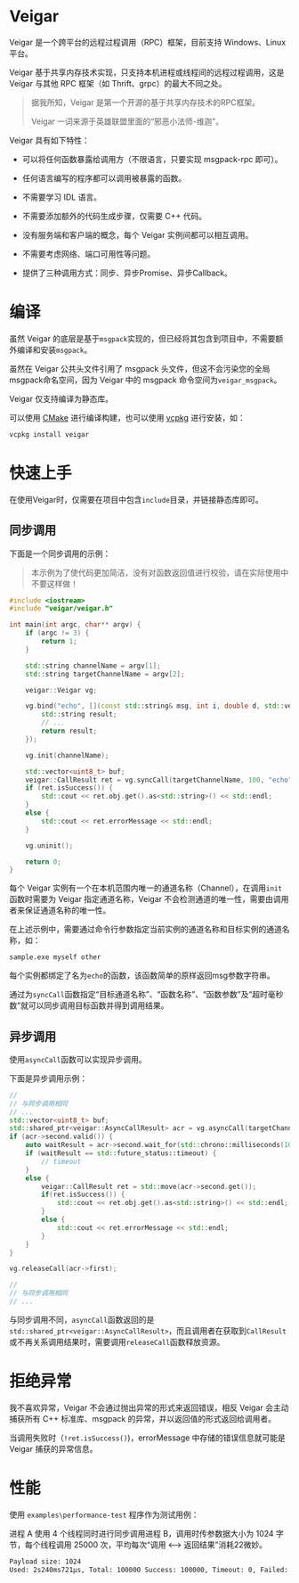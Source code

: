 # Veigar

Veigar 是一个跨平台的远程过程调用（RPC）框架，目前支持 Windows、Linux 平台。

Veigar 基于共享内存技术实现，只支持本机进程或线程间的远程过程调用，这是 Veigar 与其他 RPC 框架（如 Thrift、grpc）的最大不同之处。

> 据我所知，Veigar 是第一个开源的基于共享内存技术的RPC框架。
> 
> Veigar 一词来源于英雄联盟里面的“邪恶小法师-维迦”。

Veigar 具有如下特性：

- 可以将任何函数暴露给调用方（不限语言，只要实现 msgpack-rpc 即可）。

- 任何语言编写的程序都可以调用被暴露的函数。

- 不需要学习 IDL 语言。

- 不需要添加额外的代码生成步骤，仅需要 C++ 代码。

- 没有服务端和客户端的概念，每个 Veigar 实例间都可以相互调用。

- 不需要考虑网络、端口可用性等问题。

- 提供了三种调用方式：同步、异步Promise、异步Callback。

# 编译
虽然 Veigar 的底层是基于`msgpack`实现的，但已经将其包含到项目中，不需要额外编译和安装`msgpack`。

虽然在 Veigar 公共头文件引用了 msgpack 头文件，但这不会污染您的全局msgpack命名空间，因为 Veigar 中的 msgpack 命令空间为`veigar_msgpack`。

Veigar 仅支持编译为静态库。

可以使用 [CMake](https://cmake.org/) 进行编译构建，也可以使用 [vcpkg](https://github.com/microsoft/vcpkg) 进行安装，如：

```bash
vcpkg install veigar
```

# 快速上手

在使用Veigar时，仅需要在项目中包含`include`目录，并链接静态库即可。

## 同步调用

下面是一个同步调用的示例：

> 本示例为了使代码更加简洁，没有对函数返回值进行校验，请在实际使用中不要这样做！

```cpp
#include <iostream>
#include "veigar/veigar.h"

int main(int argc, char** argv) {
    if (argc != 3) {
        return 1;
    }

    std::string channelName = argv[1];
    std::string targetChannelName = argv[2];

    veigar::Veigar vg;

    vg.bind("echo", [](const std::string& msg, int i, double d, std::vector<uint8_t> buf) {
        std::string result;
        // ...
        return result;
    });

    vg.init(channelName);

    std::vector<uint8_t> buf;
    veigar::CallResult ret = vg.syncCall(targetChannelName, 100, "echo", "hello", 12, 3.14, buf);
    if (ret.isSuccess()) {
        std::cout << ret.obj.get().as<std::string>() << std::endl;
    }
    else {
        std::cout << ret.errorMessage << std::endl;
    }

    vg.uninit();

    return 0;
}
```

每个 Veigar 实例有一个在本机范围内唯一的通道名称（Channel），在调用`init`函数时需要为 Veigar 指定通道名称，Veigar 不会检测通道的唯一性，需要由调用者来保证通道名称的唯一性。

在上述示例中，需要通过命令行参数指定当前实例的通道名称和目标实例的通道名称，如：

```bash
sample.exe myself other
```

每个实例都绑定了名为`echo`的函数，该函数简单的原样返回msg参数字符串。

通过为`syncCall`函数指定“目标通道名称”、“函数名称”、“函数参数”及“超时毫秒数”就可以同步调用目标函数并得到调用结果。

## 异步调用
使用`asyncCall`函数可以实现异步调用。

下面是异步调用示例：
```cpp
//
// 与同步调用相同
// ...
std::vector<uint8_t> buf;
std::shared_ptr<veigar::AsyncCallResult> acr = vg.asyncCall(targetChannelName, "echo", "hello", 12, 3.14, buf);
if (acr->second.valid()) {
    auto waitResult = acr->second.wait_for(std::chrono::milliseconds(100));
    if (waitResult == std::future_status::timeout) {
        // timeout
    }
    else {
        veigar::CallResult ret = std::move(acr->second.get());
        if(ret.isSuccess()) {
            std::cout << ret.obj.get().as<std::string>() << std::endl;
        }
        else {
            std::cout << ret.errorMessage << std::endl;
        }
    }
}

vg.releaseCall(acr->first);

//
// 与同步调用相同
// ...
```

与同步调用不同，`asyncCall`函数返回的是`std::shared_ptr<veigar::AsyncCallResult>`，而且调用者在获取到`CallResult`或不再关系调用结果时，需要调用`releaseCall`函数释放资源。

# 拒绝异常

我不喜欢异常，Veigar 不会通过抛出异常的形式来返回错误，相反 Veigar 会主动捕获所有 C++ 标准库、msgpack 的异常，并以返回值的形式返回给调用者。

当调用失败时（`!ret.isSuccess()`)，errorMessage 中存储的错误信息就可能是 Veigar 捕获的异常信息。

# 性能

使用 `examples\performance-test` 程序作为测试用例：

进程 A 使用 4 个线程同时进行同步调用进程 B，调用时传参数据大小为 1024 字节，每个线程调用 25000 次，平均每次“调用 <--> 返回结果”消耗22微妙。

```txt
Payload size: 1024
Used: 2s240ms721μs, Total: 100000 Success: 100000, Timeout: 0, Failed: 0, Average: 22μs/call.
```

